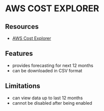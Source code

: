 # AWS COST EXPLORER

## Resources

- [AWS Cost Explorer](https://docs.aws.amazon.com/cost-management/latest/userguide/ce-what-is.html)

## Features

- provides forecasting for next 12 months
- can be downloaded in CSV format

## Limitations

- can view data up to last 12 months
- cannot be disabled after being enabled

